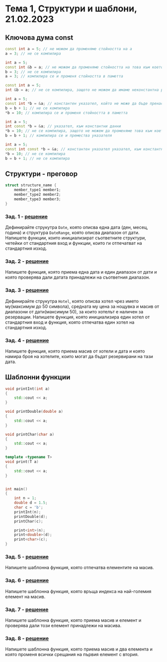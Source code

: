 # Тема 1, Структури и шаблони, 21.02.2023

## Ключова дума const

```c++
const int а = 5; // не можем да променяме стойността на a
a = 3; // не се компилира

int a = 5;
const int &b = a; // не можем да променяме стойността на това към което реферира b
b = 3; // не се компилира
a = 3; // компилира се и променя стойността в паметта

const int a = 5;
int &b = a; // не се компилира, защото не можем да имаме неконстантна референция към константна променлива

int a = 5;
const int *b = &a; // константен указател, който не може да бъде пренасочван
b = b + 1; // не се компилира
*b = 10; // компилира се и променя стойността в паметта

int a = 5;
int const *b = &a; // указател, към константни данни
*b = 10; // не се компилира, защото не можем да променяме това към което сочи указателят
b = b + 1; // компилира се и премества указателя

int a = 5;
const int const *b = &a; // константен указател указател, към константни данни
*b = 10; // не се компилира
b = b + 1; // не се компилира

```

## Структури - преговор

```c++
struct structure_name {
    member_type1 member1;
    member_type2 member2;
    member_type3 member3;
} 
```

### Зад. 1 - [решение](solutions/dates.cpp)

Дефинирайте струкутра `Date`, която описва една дата (ден, месец, година) и структура `DateRange`, която описва диапазон от дати.
Напишете функции, които инициализират съответните структури, четейки от стандартния вход и функции, които ги отпечатват на стандартния изход.

### Зад. 2 - [решение](solutions/dates.cpp)

Напишете функция, която приема една дата и един диапазон от дати и която проверява дали датата принадлежи на съответния диапазон.

### Зад. 3 - [решение](solutions/dates.cpp)

Дефинирайте струкутра `Hotel`, която описва хотел чрез името му(максимум до 50 символа), средната му цена за нощувка и масив от диапазони от дати(максимум 50), за които хотелът е наличен за резервации. Напишете функция, която инициализира един хотел от стандартния вход и функция, която отпечатва един хотел на стандартния изход.

### Зад. 4 - [решение](solutions/dates.cpp)

Напишете функция, която приема масив от хотели и дата и която намира броя на хотелите, които могат да бъдат резервирани на тази дата.

## Шаблонни функции

```c++
void printInt(int a)
{
    std::cout << a;
}

void printDouble(double a)
{
    std::cout << a;
}

void printChar(char a)
{
    std::cout << a;
}

template <typename T>
void print(T a)
{
    std::cout << a;
}


int main()
{
    int n = 1;
    double d = 1.5;
    char c = 'b';
    printInt(n);
    printDouble(d);
    printChar(c);

    print<int>(n);
    print<double>(d);
    print<char>(c);
}
```

### Зад. 5 - [решение](solutions/templates.cpp)

Напишете шаблонна функция, която отпечатва елементите на масив.

### Зад. 6 - [решение](solutions/templates.cpp)

Напишете шаблонна функция, която връща индекса на най-големия елемент на масив.

### Зад. 7 - [решение](solutions/templates.cpp)

Напишете шаблонна функция, която приема масив и елемент и проверява дали този елемент принадлежи на масива.

### Зад. 8 - [решение](solutions/templates.cpp)

Напишете шаблонна функция, която приема масив и два елемента и която променя всички срещания на първия елемент с втория.

